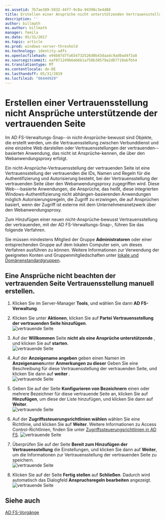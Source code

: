 ```yaml
---
ms.assetid: 7b7ae389-5032-44f7-9c0a-94398c3e4d88
title: Erstellen einer Ansprüche nicht unterstützenden Vertrauensstellung der vertrauenden Seite
description: ''
author: billmath
ms.author: billmath
manager: femila
ms.date: 05/31/2017
ms.topic: article
ms.prod: windows-server-threshold
ms.technology: identity-adfs
ms.openlocfilehash: e94b07d7fa654732526d0b43daadc9ad0ad4f3a8
ms.sourcegitcommit: eaf071249b6eb6b1a758b38579a2d87710abfb54
ms.translationtype: MT
ms.contentlocale: de-DE
ms.lasthandoff: 05/31/2019
ms.locfileid: "66444929"
---
```

# <a name="create-a-non-claims-aware-relying-party-trust"></a>Erstellen einer Vertrauensstellung nicht Ansprüche unterstützende der vertrauenden Seite


Im AD FS-Verwaltungs-Snap-\-in nicht\-Ansprüche\-bewusst sind Objekte, die erstellt werden, um die Vertrauensstellung zwischen Verbunddienst und eine einzelne Web darstellen oder Vertrauensstellungen der vertrauenden\--basierten Anwendung, das nicht ist Ansprüche\-kennen, die über den Webanwendungsproxy erfolgt.  
  
Ein nicht\-Ansprüche\-Vertrauensstellung der vertrauenden Seite ist eine Vertrauensstellung der vertrauenden die IDs, Namen und Regeln für die Authentifizierung und Autorisierung besteht, bei der Vertrauensstellung der vertrauenden Seite über den Webanwendungsproxy zugegriffen wird. Diese Web-\--basierte Anwendungen, die Ansprüche, das heißt, diese integrierten Windows-Authentifizierung nicht abhängen\-basierenden Anwendungen möglich Autorisierungsregeln, die Zugriff zu erzwingen, die auf Ansprüchen basiert, wenn der Zugriff ist externe mit dem Unternehmensnetzwerk über den Webanwendungsproxy.  
  
Zum Hinzufügen einer neuen nicht\-Ansprüche\-bewusst Vertrauensstellung der vertrauenden, mit der AD FS-Verwaltungs-Snap\-, führen Sie das folgende Verfahren.  
  
Sie müssen mindestens Mitglied der Gruppe **Administratoren** oder einer entsprechenden Gruppe auf dem lokalen Computer sein, um dieses Verfahren ausführen zu können.  Weitere Informationen zur Verwendung der geeigneten Konten und Gruppenmitgliedschaften unter [lokale und Domänenstandardgruppen](https://go.microsoft.com/fwlink/?LinkId=83477).   
  
## <a name="to-create-a-non-claims-aware-relying-party-trust-manually"></a>Eine Ansprüche nicht beachten der vertrauenden Seite Vertrauensstellung manuell erstellen. 
1. Klicken Sie im Server-Manager **Tools**, und wählen Sie dann **AD FS-Verwaltung**.  
  
2.  Klicken Sie unter **Aktionen**, klicken Sie auf **Partei Vertrauensstellung der vertrauenden Seite hinzufügen**.  
![vertrauende Seite](media/Create-a-Relying-Party-Trust/addtrust1.PNG)   

3.  Auf der **Willkommen** Seite **nicht als eine Ansprüche unterstützende** , und klicken Sie auf **starten**.  
![vertrauende Seite](media/Create-a-Non-Claims-Aware-Relying-Party-Trust/addnon1.PNG) 
  
4.  Auf der **Anzeigename angeben** geben einen Namen im **Anzeigenamen**unter **Anmerkungen zu dieser** Geben Sie eine Beschreibung für diese Vertrauensstellung der vertrauenden Seite, und klicken Sie dann auf **weiter** .  
![vertrauende Seite](media/Create-a-Non-Claims-Aware-Relying-Party-Trust/addnon2.PNG)

5. Geben Sie auf der Seite **Konfigurieren von Bezeichnern** einen oder mehrere Bezeichner für diese vertrauende Seite an, klicken Sie auf **Hinzufügen**, um diese der Liste hinzufügen, und klicken Sie dann auf **Weiter**.  
![vertrauende Seite](media/Create-a-Non-Claims-Aware-Relying-Party-Trust/addnon3.PNG)

6.  Auf der **Zugriffssteuerungsrichtlinien wählen** wählen Sie eine Richtlinie, und klicken Sie auf **Weiter**.  Weitere Informationen zu Access Control-Richtlinien, finden Sie unter [Zugriffssteuerungsrichtlinien in AD FS](Access-Control-Policies-in-AD-FS.md). 
![vertrauende Seite](media/Create-a-Non-Claims-Aware-Relying-Party-Trust/addnon4.PNG)

7. Überprüfen Sie auf der Seite **Bereit zum Hinzufügen der Vertrauensstellung** die Einstellungen, und klicken Sie dann auf **Weiter**, um die Informationen zur Vertrauensstellung der vertrauenden Seite zu speichern.  
   ![vertrauende Seite](media/Create-a-Non-Claims-Aware-Relying-Party-Trust/addnon5.PNG) 

8. Klicken Sie auf der Seite **Fertig stellen** auf **Schließen**. Dadurch wird automatisch das Dialogfeld **Anspruchsregeln bearbeiten** angezeigt.  
![vertrauende Seite](media/Create-a-Non-Claims-Aware-Relying-Party-Trust/addnon6.PNG)  
  
## <a name="see-also"></a>Siehe auch  
[AD FS-Vorgänge](../../ad-fs/AD-FS-2016-Operations.md) 

